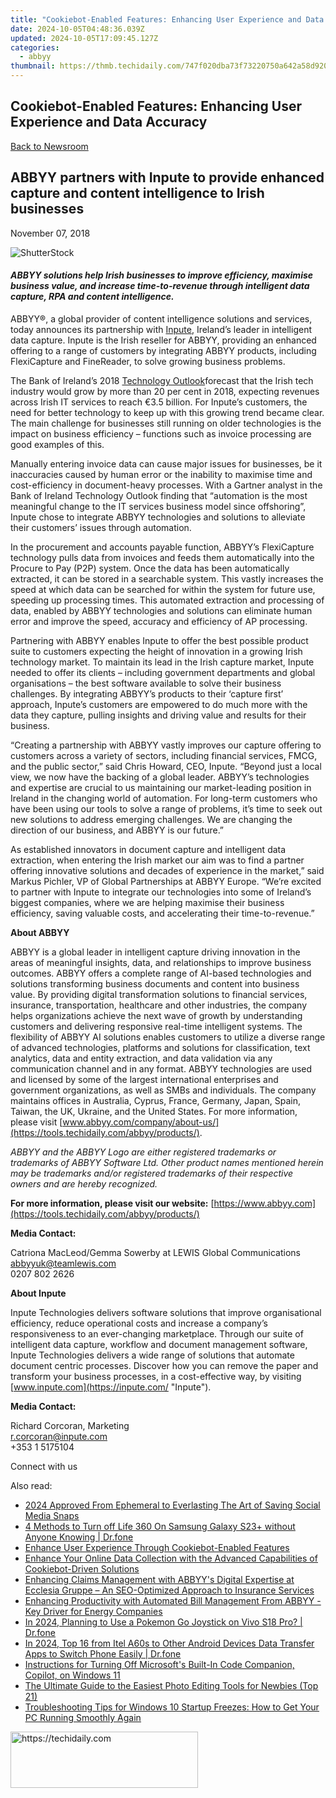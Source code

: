 ```yaml
---
title: "Cookiebot-Enabled Features: Enhancing User Experience and Data Accuracy"
date: 2024-10-05T04:48:36.039Z
updated: 2024-10-05T17:09:45.127Z
categories:
  - abbyy
thumbnail: https://thmb.techidaily.com/747f020dba73f73220750a642a58d9200a84cba1b61684b0bd89a4b6e70d1ea8.jpg
---
```


## Cookiebot-Enabled Features: Enhancing User Experience and Data Accuracy

[Back to Newsroom](https://tools.techidaily.com/abbyy/products/)

## ABBYY partners with Inpute to provide enhanced capture and content intelligence to Irish businesses

November 07, 2018

![ShutterStock](https://content.abbyy.com/-/media/project/abbyy/abbyy/branchtemplates/shutterstock_1272462163_1296-x-729.jpg?h=729&iar=0&w=1296)

#### _ABBYY solutions help Irish businesses to improve efficiency, maximise business value, and increase time-to-revenue through intelligent data capture, RPA and content intelligence._

[](https://tools.techidaily.com/abbyy/products/)ABBYY®, a global provider of content intelligence solutions and services, today announces its partnership with [Inpute](https://inpute.com/ "Inpute"), Ireland’s leader in intelligent data capture. Inpute is the Irish reseller for ABBYY, providing an enhanced offering to a range of customers by integrating ABBYY products, including FlexiCapture and FineReader, to solve growing business problems.

The Bank of Ireland’s 2018 [Technology Outlook](http://www.isin.ie/assets/91/7591BEB3-D2E2-4E35-921C071A9D0AFFB5%5Fdocument/BankofIreland%5FTech%5FH218.pdf "Technology Outlook")forecast that the Irish tech industry would grow by more than 20 per cent in 2018, expecting revenues across Irish IT services to reach €3.5 billion. For Inpute’s customers, the need for better technology to keep up with this growing trend became clear. The main challenge for businesses still running on older technologies is the impact on business efficiency – functions such as invoice processing are good examples of this.

Manually entering invoice data can cause major issues for businesses, be it inaccuracies caused by human error or the inability to maximise time and cost-efficiency in document-heavy processes. With a Gartner analyst in the Bank of Ireland Technology Outlook finding that “automation is the most meaningful change to the IT services business model since offshoring”, Inpute chose to integrate ABBYY technologies and solutions to alleviate their customers’ issues through automation.

In the procurement and accounts payable function, ABBYY’s FlexiCapture technology pulls data from invoices and feeds them automatically into the Procure to Pay (P2P) system. Once the data has been automatically extracted, it can be stored in a searchable system. This vastly increases the speed at which data can be searched for within the system for future use, speeding up processing times. This automated extraction and processing of data, enabled by ABBYY technologies and solutions can eliminate human error and improve the speed, accuracy and efficiency of AP processing.

Partnering with ABBYY enables Inpute to offer the best possible product suite to customers expecting the height of innovation in a growing Irish technology market. To maintain its lead in the Irish capture market, Inpute needed to offer its clients – including government departments and global organisations – the best software available to solve their business challenges. By integrating ABBYY’s products to their ‘capture first’ approach, Inpute’s customers are empowered to do much more with the data they capture, pulling insights and driving value and results for their business.

“Creating a partnership with ABBYY vastly improves our capture offering to customers across a variety of sectors, including financial services, FMCG, and the public sector,” said Chris Howard, CEO, Inpute. “Beyond just a local view, we now have the backing of a global leader. ABBYY’s technologies and expertise are crucial to us maintaining our market-leading position in Ireland in the changing world of automation. For long-term customers who have been using our tools to solve a range of problems, it’s time to seek out new solutions to address emerging challenges. We are changing the direction of our business, and ABBYY is our future.”

As established innovators in document capture and intelligent data extraction, when entering the Irish market our aim was to find a partner offering innovative solutions and decades of experience in the market,” said Markus Pichler, VP of Global Partnerships at ABBYY Europe. “We’re excited to partner with Inpute to integrate our technologies into some of Ireland’s biggest companies, where we are helping maximise their business efficiency, saving valuable costs, and accelerating their time-to-revenue.”

  
**About ABBYY**

ABBYY is a global leader in intelligent capture driving innovation in the areas of meaningful insights, data, and relationships to improve business outcomes. ABBYY offers a complete range of AI-based technologies and solutions transforming business documents and content into business value. By providing digital transformation solutions to financial services, insurance, transportation, healthcare and other industries, the company helps organizations achieve the next wave of growth by understanding customers and delivering responsive real-time intelligent systems. The flexibility of ABBYY AI solutions enables customers to utilize a diverse range of advanced technologies, platforms and solutions for classification, text analytics, data and entity extraction, and data validation via any communication channel and in any format. ABBYY technologies are used and licensed by some of the largest international enterprises and government organizations, as well as SMBs and individuals. The company maintains offices in Australia, Cyprus, France, Germany, Japan, Spain, Taiwan, the UK, Ukraine, and the United States. For more information, please visit [www.abbyy.com/company/about-us/](https://tools.techidaily.com/abbyy/products/).

_ABBYY and the ABBYY Logo are either registered trademarks or trademarks of ABBYY Software Ltd. Other product names mentioned herein may be trademarks and/or registered trademarks of their respective owners and are hereby recognized._

  
**For more information, please visit our website:** [https://www.abbyy.com](https://tools.techidaily.com/abbyy/products/)

  
**Media Contact:**

Catriona MacLeod/Gemma Sowerby at LEWIS Global Communications  
[abbyyuk@teamlewis.com](https://tools.techidaily.com/abbyy/products/)  
0207 802 2626

  
**About Inpute**

Inpute Technologies delivers software solutions that improve organisational efficiency, reduce operational costs and increase a company’s responsiveness to an ever-changing marketplace. Through our suite of intelligent data capture, workflow and document management software, Inpute Technologies delivers a wide range of solutions that automate document centric processes. Discover how you can remove the paper and transform your business processes, in a cost-effective way, by visiting [www.inpute.com](https://inpute.com/ "Inpute").

  
**Media Contact:**

Richard Corcoran, Marketing  
[r.corcoran@inpute.com](https://tools.techidaily.com/abbyy/products/)  
+353 1 5175104

  
Connect with us

<ins class="adsbygoogle"
     style="display:block"
     data-ad-format="autorelaxed"
     data-ad-client="ca-pub-7571918770474297"
     data-ad-slot="1223367746"></ins>

<ins class="adsbygoogle"
     style="display:block"
     data-ad-client="ca-pub-7571918770474297"
     data-ad-slot="8358498916"
     data-ad-format="auto"
     data-full-width-responsive="true"></ins>

<span class="atpl-alsoreadstyle">Also read:</span>
<div><ul>
<li><a href="https://snapchat-videos.techidaily.com/2024-approved-from-ephemeral-to-everlasting-the-art-of-saving-social-media-snaps/"><u>2024 Approved From Ephemeral to Everlasting The Art of Saving Social Media Snaps</u></a></li>
<li><a href="https://location-fake.techidaily.com/4-methods-to-turn-off-life-360-on-samsung-galaxy-s23plus-without-anyone-knowing-drfone-by-drfone-virtual-android/"><u>4 Methods to Turn off Life 360 On Samsung Galaxy S23+ without Anyone Knowing | Dr.fone</u></a></li>
<li><a href="https://solve-helper.techidaily.com/enhance-user-experience-through-cookiebot-enabled-features/"><u>Enhance User Experience Through Cookiebot-Enabled Features</u></a></li>
<li><a href="https://solve-helper.techidaily.com/enhance-your-online-data-collection-with-the-advanced-capabilities-of-cookiebot-driven-solutions/"><u>Enhance Your Online Data Collection with the Advanced Capabilities of Cookiebot-Driven Solutions</u></a></li>
<li><a href="https://solve-helper.techidaily.com/enhancing-claims-management-with-abbyys-digital-expertise-at-ecclesia-gruppe-an-seo-optimized-approach-to-insurance-services/"><u>Enhancing Claims Management with ABBYY's Digital Expertise at Ecclesia Gruppe – An SEO-Optimized Approach to Insurance Services</u></a></li>
<li><a href="https://solve-helper.techidaily.com/enhancing-productivity-with-automated-bill-management-from-abbyy-key-driver-for-energy-companies/"><u>Enhancing Productivity with Automated Bill Management From ABBYY - Key Driver for Energy Companies</u></a></li>
<li><a href="https://change-location.techidaily.com/in-2024-planning-to-use-a-pokemon-go-joystick-on-vivo-s18-pro-drfone-by-drfone-virtual-android/"><u>In 2024, Planning to Use a Pokemon Go Joystick on Vivo S18 Pro? | Dr.fone</u></a></li>
<li><a href="https://android-transfer.techidaily.com/in-2024-top-16-from-itel-a60s-to-other-android-devices-data-transfer-apps-to-switch-phone-easily-drfone-by-drfone-transfer-from-android-transfer-from-android/"><u>In 2024, Top 16 from Itel A60s to Other Android Devices Data Transfer Apps to Switch Phone Easily | Dr.fone</u></a></li>
<li><a href="https://tech-renaissance.techidaily.com/instructions-for-turning-off-microsofts-built-in-code-companion-copilot-on-windows-11/"><u>Instructions for Turning Off Microsoft's Built-In Code Companion, Copilot, on Windows 11</u></a></li>
<li><a href="https://blog-min.techidaily.com/the-ultimate-guide-to-the-easiest-photo-editing-tools-for-newbies-top-21/"><u>The Ultimate Guide to the Easiest Photo Editing Tools for Newbies (Top 21)</u></a></li>
<li><a href="https://win-howtos.techidaily.com/troubleshooting-tips-for-windows-10-startup-freezes-how-to-get-your-pc-running-smoothly-again/"><u>Troubleshooting Tips for Windows 10 Startup Freezes: How to Get Your PC Running Smoothly Again</u></a></li>
</ul></div>

<!-- affiliate ads begin -->
<a href="https://aligracehair.sjv.io/c/5597632/1925565/19272" target="_top" id="1925565">
  <img src="//a.impactradius-go.com/display-ad/19272-1925565" border="0" alt="https://techidaily.com" width="300" height="90"/>
</a>
<img height="0" width="0" src="https://aligracehair.sjv.io/i/5597632/1925565/19272" style="position:absolute;visibility:hidden;" border="0" />
<!-- affiliate ads end -->

